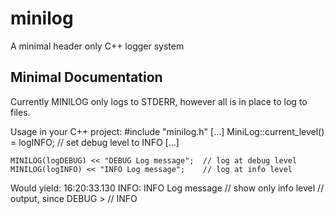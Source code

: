 minilog
=======

A minimal header only C++ logger system

## Minimal Documentation ##
Currently MINILOG only logs to STDERR, however all is in place to log
to files.

Usage in your C++ project:
    #include "minilog.h"
[...]
    MiniLog::current_level() = logINFO;        // set debug level to INFO
[...]

    MINILOG(logDEBUG) << "DEBUG Log message";  // log at debug level
    MINILOG(logINFO) << "INFO Log message";    // log at info level

Would yield: 
    16:20:33.130 INFO: INFO Log message        // show only info level
                                               // output, since DEBUG >
                                               // INFO

